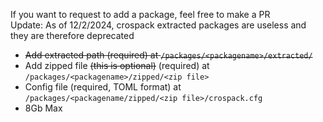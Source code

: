 If you want to request to add a package, feel free to make a PR <br />
Update: As of 12/2/2024, crospack extracted packages are useless and they are therefore deprecated
* ~~Add extracted path (required) at `/packages/<packagename>/extracted/`~~
* Add zipped file ~~(this is optional)~~ (required) at `/packages/<packagename>/zipped/<zip file>`
* Config file (required, TOML format) at `/packages/<packagename/zipped/<zip file>/crospack.cfg`
* 8Gb Max

